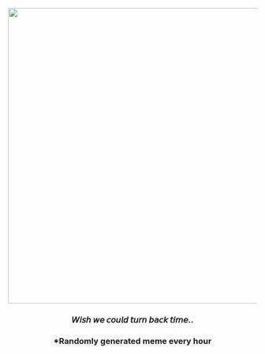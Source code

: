 <p align="center">
        <img src="https://i.imgur.com/WLmVVTC.gif" width="600" height="600">
        </p>
        <h3 align="center">𝘞𝘪𝘴𝘩 𝘸𝘦 𝘤𝘰𝘶𝘭𝘥 𝘵𝘶𝘳𝘯 𝘣𝘢𝘤𝘬 𝘵𝘪𝘮𝘦..</h3>
        <h3 align="center">*Randomly generated meme every hour</h3>
    